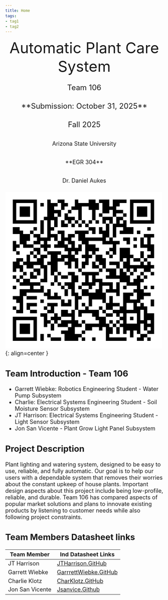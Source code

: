 ```yaml
---
title: Home
tags:
- tag1
- tag2
---
```

<center>
<font size="8">Automatic Plant Care System<br>
<font size="5">Team 106<br>
**Submission: October 31, 2025**<br>
Fall 2025<br>
<font size="4">Arizona State University<br>
**EGR 304**<br>
Dr. Daniel Aukes<br>
  

</center>

![Team Report QR Code](image-2.png){: align=center }

## Team Introduction - Team 106
- Garrett Wiebke: Robotics Engineering Student - Water Pump Subsystem
- Charlie: Electrical Systems Engineering Student - Soil Moisture Sensor Subsystem
- JT Harrison: Electrical Systems Engineering Student - Light Sensor Subsystem
- Jon San Vicente - Plant Grow Light Panel Subsystem

## Project Description
Plant lighting and watering system, designed to be easy to use, reliable, and fully automatic. Our goal is to help our users with a dependable system that removes their worries about the constant upkeep of house plants. Important design aspects about this project include being low-profile, reliable, and durable. Team 106 has compared aspects of popular market solutions and plans to innovate existing products by listening to customer needs while also following project constraints.

## Team Members Datasheet links

| **Team Member**        |**Ind Datasheet Links** |
| ---------------------- | -----------------------|
| JT Harrison                | [JTHarrison.GitHub](https://jtharri6.github.io/) |
| Garrett Wiebke              | [GarrrettWiebke.GitHub](https://garrettwiebke.github.io/) |
| Charlie Klotz                | [CharKlotz.GitHub](https://charklotz.github.io/) |
| Jon San Vicente               | [Jsanvice.Github](https://jsanvice.github.io/) |

